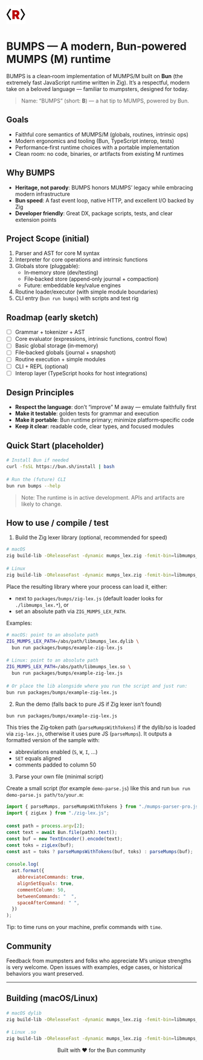 <img src="/logo.png" style="width:50px" />

# BUMPS — A modern, Bun‑powered MUMPS (M) runtime

BUMPS is a clean‑room implementation of MUMPS/M built on **Bun** (the extremely fast JavaScript runtime written in Zig). It’s a respectful, modern take on a beloved language — familiar to mumpsters, designed for today.

> Name: “BUMPS” (short: **B**) — a hat tip to MUMPS, powered by Bun.

## Goals

- Faithful core semantics of MUMPS/M (globals, routines, intrinsic ops)
- Modern ergonomics and tooling (Bun, TypeScript interop, tests)
- Performance‑first runtime choices with a portable implementation
- Clean room: no code, binaries, or artifacts from existing M runtimes

## Why BUMPS

- **Heritage, not parody**: BUMPS honors MUMPS’ legacy while embracing modern infrastructure
- **Bun speed**: A fast event loop, native HTTP, and excellent I/O backed by Zig
- **Developer friendly**: Great DX, package scripts, tests, and clear extension points

## Project Scope (initial)

1. Parser and AST for core M syntax
2. Interpreter for core operations and intrinsic functions
3. Globals store (pluggable):
   - In‑memory store (dev/testing)
   - File‑backed store (append‑only journal + compaction)
   - Future: embeddable key/value engines
4. Routine loader/executor (with simple module boundaries)
5. CLI entry (`bun run bumps`) with scripts and test rig

## Roadmap (early sketch)

- [ ] Grammar + tokenizer + AST
- [ ] Core evaluator (expressions, intrinsic functions, control flow)
- [ ] Basic global storage (in‑memory)
- [ ] File‑backed globals (journal + snapshot)
- [ ] Routine execution + simple modules
- [ ] CLI + REPL (optional)
- [ ] Interop layer (TypeScript hooks for host integrations)

## Design Principles

- **Respect the language**: don’t “improve” M away — emulate faithfully first
- **Make it testable**: golden tests for grammar and execution
- **Make it portable**: Bun runtime primary; minimize platform‑specific code
- **Keep it clear**: readable code, clear types, and focused modules

## Quick Start (placeholder)

```bash
# Install Bun if needed
curl -fsSL https://bun.sh/install | bash

# Run the (future) CLI
bun run bumps --help
```

> Note: The runtime is in active development. APIs and artifacts are likely to change.

## How to use / compile / test

1) Build the Zig lexer library (optional, recommended for speed)

```bash
# macOS
zig build-lib -OReleaseFast -dynamic mumps_lex.zig -femit-bin=libmumps_lex.dylib

# Linux
zig build-lib -OReleaseFast -dynamic mumps_lex.zig -femit-bin=libmumps_lex.so
```

Place the resulting library where your process can load it, either:
- next to `packages/bumps/zig-lex.js` (default loader looks for `./libmumps_lex.*`), or
- set an absolute path via `ZIG_MUMPS_LEX_PATH`.

Examples:

```bash
# macOS: point to an absolute path
ZIG_MUMPS_LEX_PATH=/abs/path/libmumps_lex.dylib \
  bun run packages/bumps/example-zig-lex.js

# Linux: point to an absolute path
ZIG_MUMPS_LEX_PATH=/abs/path/libmumps_lex.so \
  bun run packages/bumps/example-zig-lex.js

# Or place the lib alongside where you run the script and just run:
bun run packages/bumps/example-zig-lex.js
```

2) Run the demo (falls back to pure JS if Zig lexer isn’t found)

```bash
bun run packages/bumps/example-zig-lex.js
```

This tries the Zig‑token path (`parseMumpsWithTokens`) if the dylib/so is loaded via `zig-lex.js`, otherwise it uses pure JS (`parseMumps`). It outputs a formatted version of the sample with:
- abbreviations enabled (`S`, `W`, `I`, ...)
- `SET` equals aligned
- comments padded to column 50

3) Parse your own file (minimal script)

Create a small script (for example `demo-parse.js`) like this and run `bun run demo-parse.js path/to/your.m`:

```js
import { parseMumps, parseMumpsWithTokens } from "./mumps-parser-pro.js";
import { zigLex } from "./zig-lex.js";

const path = process.argv[2];
const text = await Bun.file(path).text();
const buf = new TextEncoder().encode(text);
const toks = zigLex(buf);
const ast = toks ? parseMumpsWithTokens(buf, toks) : parseMumps(buf);

console.log(
  ast.format({
    abbreviateCommands: true,
    alignSetEquals: true,
    commentColumn: 50,
    betweenCommands: "  ",
    spaceAfterCommand: " ",
  })
);
```

Tip: to time runs on your machine, prefix commands with `time`.

## Community

Feedback from mumpsters and folks who appreciate M’s unique strengths is very welcome. Open issues with examples, edge cases, or historical behaviors you want preserved.

---

## Building (macOS/Linux)

```bash
# macOS dylib
zig build-lib -OReleaseFast -dynamic mumps_lex.zig -femit-bin=libmumps_lex.dylib

# Linux .so
zig build-lib -OReleaseFast -dynamic mumps_lex.zig -femit-bin=libmumps_lex.so
```

<div align="center">Built with ❤️ for the Bun community</div>
